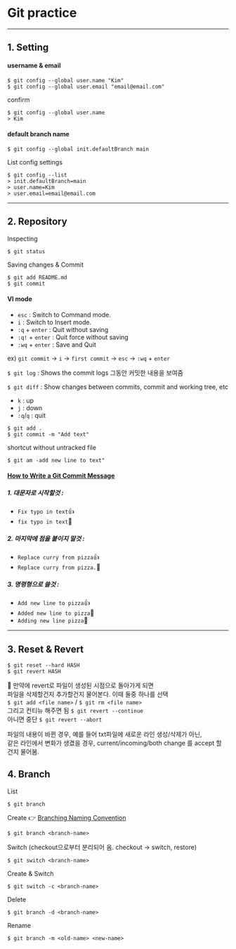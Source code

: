 # Git practice

---

## 1. Setting

#### username & email

```
$ git config --global user.name "Kim"
$ git config --global user.email "email@email.com"
```

confirm

```
$ git config --global user.name
> Kim
```

#### default branch name

```
$ git config --global init.defaultBranch main
```

List config settings

```
$ git config --list
> init.defaultBranch=main
> user.name=Kim
> user.email=email@email.com
```

---

## 2. Repository

Inspecting

```
$ git status
```

Saving changes & Commit

```
$ git add README.md
$ git commit
```

#### VI mode

- `esc` : Switch to Command mode.
- `i` : Switch to Insert mode.
- `:q` + `enter` : Quit without saving
- `:q!` + `enter` : Quit force without saving
- `:wq` + `enter` : Save and Quit

ex) `git commit` -> `i` -> `first commit` -> `esc` -> `:wq` + `enter`

`$ git log` : Shows the commit logs 그동안 커밋한 내용을 보여줌

`$ git diff` : Show changes between commits, commit and working tree, etc

- `k` : up
- `j` : down
- `:q`/`q` : quit

```
$ git add .
$ git commit -m "Add text"
```

shortcut without untracked file

```
$ git am -add new line to text"
```

#### [How to Write a Git Commit Message](https://cbea.ms/git-commit/)

##### 1. 대문자로 시작할것 :

- `Fix typo in text`👍
- `fix typo in text`🚫

##### 2. 마지막에 점을 붙이지 말것 :

- `Replace curry from pizza`👍
- `Replace curry from pizza.`🚫

##### 3. 명령형으로 쓸것 :

- `Add new line to pizza`👍
- `Added new line to pizza`🚫
- `Adding new line pizza`🚫

---

## 3. Reset & Revert

```
$ git reset --hard HASH
$ git revert HASH
```

📝 만약에 revert로 파일이 생성된 시점으로 돌아가게 되면  
파일을 삭제할건지 추가할건지 물어본다. 이때 둘중 하나를 선택  
`$ git add <file name>` / `$ git rm <file name>`  
그리고 컨티뉴 해주면 됨
`$ git revert --continue`  
아니면 중단
`$ git revert --abort`

파일의 내용이 바뀐 경우, 예를 들어 txt파일에 새로운 라인 생성/삭제가 아닌,  
같은 라인에서 변화가 생겼을 경우, current/incoming/both change 를 accept 할 건지 물어봄.

## 4. Branch

List

```
$ git branch
```

Create 👉 [Branching Naming Convention](https://codingsight.com/git-branching-naming-convention-best-practices/)

```
$ git branch <branch-name>
```

Switch (checkout으로부터 분리되어 옴. checkout -> switch, restore)

```
$ git switch <branch-name>
```

Create & Switch

```
$ git switch -c <branch-name>
```

Delete

```
$ git branch -d <branch-name>
```

Rename

```
$ git branch -m <old-name> <new-name>
```
